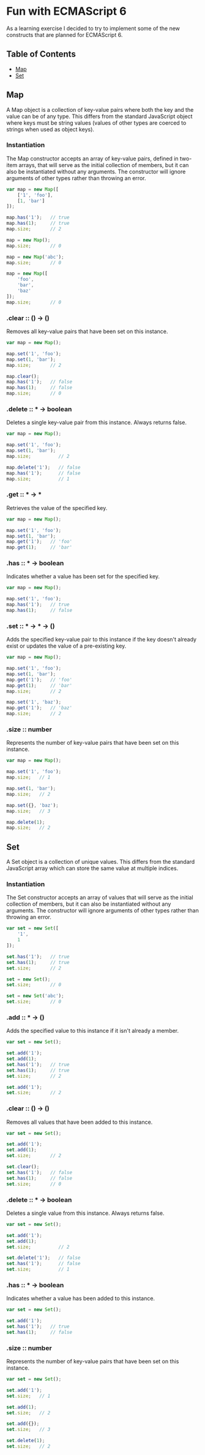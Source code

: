 Fun with ECMAScript 6
=====================

As a learning exercise I decided to try to implement some of the new constructs that are planned for ECMAScript 6.

Table of Contents
-----------------

* [Map](#map)
* [Set](#set)

Map
---

A Map object is a collection of key-value pairs where both the key and the value can be of any type. This differs from the standard JavaScript object where keys must be string values (values of other types are coerced to strings when used as object keys).

### Instantiation

The Map constructor accepts an array of key-value pairs, defined in two-item arrays, that will serve as the initial collection of members, but it can also be instantiated without any arguments. The constructor will ignore arguments of other types rather than throwing an error.

```javascript 
var map = new Map([
	['1', 'foo'],
	[1, 'bar']
]);

map.has('1');   // true
map.has(1);     // true
map.size;       // 2

map = new Map();
map.size;       // 0

map = new Map('abc');
map.size;       // 0

map = new Map([
	'foo',
	'bar',
	'baz'
]);
map.size;       // 0
```

### .clear :: () -> ()

Removes all key-value pairs that have been set on this instance.

```javascript
var map = new Map();

map.set('1', 'foo');
map.set(1, 'bar');
map.size;       // 2

map.clear();
map.has('1');   // false
map.has(1);     // false
map.size;       // 0
```

### .delete :: * -> boolean

Deletes a single key-value pair from this instance. Always returns false.

```javascript
var map = new Map();

map.set('1', 'foo');
map.set(1, 'bar');
map.size;          // 2

map.delete('1');   // false
map.has('1');      // false
map.size;          // 1
```

### .get :: * -> *

Retrieves the value of the specified key.

```javascript
var map = new Map();

map.set('1', 'foo');
map.set(1, 'bar');
map.get('1');   // 'foo'
map.get(1);     // 'bar'
```

### .has :: * -> boolean

Indicates whether a value has been set for the specified key.

```javascript
var map = new Map();

map.set('1', 'foo');
map.has('1');   // true
map.has(1);     // false
```

### .set :: * -> * -> ()

Adds the specified key-value pair to this instance if the key doesn't already exist or updates the value of a pre-existing key.

```javascript
var map = new Map();

map.set('1', 'foo');
map.set(1, 'bar');
map.get('1');   // 'foo'
map.get(1);     // 'bar'
map.size;       // 2

map.set('1', 'baz');
map.get('1');   // 'baz'
map.size;       // 2
```

### .size :: number

Represents the number of key-value pairs that have been set on this instance.

```javascript
var map = new Map();

map.set('1', 'foo');
map.size;   // 1

map.set(1, 'bar');
map.size;   // 2

map.set({}, 'baz');
map.size;   // 3

map.delete(1);
map.size;   // 2
```

Set
---

A Set object is a collection of unique values. This differs from the standard JavaScript array which can store the same value at multiple indices.

### Instantiation

The Set constructor accepts an array of values that will serve as the initial collection of members, but it can also be instantiated without any arguments. The constructor will ignore arguments of other types rather than throwing an error.

```javascript 
var set = new Set([
	'1',
	1
]);

set.has('1');   // true
set.has(1);     // true
set.size;       // 2

set = new Set();
set.size;       // 0

set = new Set('abc');
set.size;       // 0
```

### .add :: * -> ()

Adds the specified value to this instance if it isn't already a member.

```javascript
var set = new Set();

set.add('1');
set.add(1);
set.has('1');   // true
set.has(1);     // true
set.size;       // 2

set.add('1');
set.size;       // 2
```

### .clear :: () -> ()

Removes all values that have been added to this instance.

```javascript
var set = new Set();

set.add('1');
set.add(1);
set.size;       // 2

set.clear();
set.has('1');   // false
set.has(1);     // false
set.size;       // 0
```

### .delete :: * -> boolean

Deletes a single value from this instance. Always returns false.

```javascript
var set = new Set();

set.add('1');
set.add(1);
set.size;          // 2

set.delete('1');   // false
set.has('1');      // false
set.size;          // 1
```

### .has :: * -> boolean

Indicates whether a value has been added to this instance.

```javascript
var set = new Set();

set.add('1');
set.has('1');   // true
set.has(1);     // false
```

### .size :: number

Represents the number of key-value pairs that have been set on this instance.

```javascript
var set = new Set();

set.add('1');
set.size;   // 1

set.add(1);
set.size;   // 2

set.add({});
set.size;   // 3

set.delete(1);
set.size;   // 2
```
